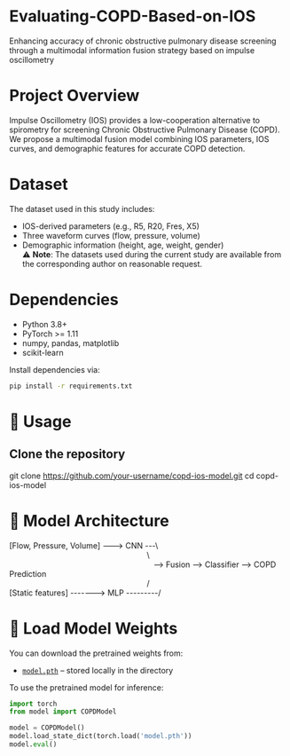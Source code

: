 # Evaluating-COPD-Based-on-IOS
Enhancing accuracy of chronic obstructive pulmonary disease screening through a multimodal information fusion strategy based on impulse oscillometry

# Project Overview
Impulse Oscillometry (IOS) provides a low-cooperation alternative to spirometry for screening Chronic Obstructive Pulmonary Disease (COPD).  
We propose a multimodal fusion model combining IOS parameters, IOS curves, and demographic features for accurate COPD detection.

# Dataset
The dataset used in this study includes:
- IOS-derived parameters (e.g., R5, R20, Fres, X5)
- Three waveform curves (flow, pressure, volume)
- Demographic information (height, age, weight, gender)  
⚠ **Note**: The datasets used during the current study are available from the corresponding author on reasonable request.

# Dependencies
- Python 3.8+
- PyTorch >= 1.11
- numpy, pandas, matplotlib
- scikit-learn

Install dependencies via:

```bash
pip install -r requirements.txt
```

# 🚀 Usage
## Clone the repository
git clone https://github.com/your-username/copd-ios-model.git
cd copd-ios-model


# 🧠 Model Architecture
[Flow, Pressure, Volume] ---> CNN ---\  
&nbsp;&nbsp;&nbsp;&nbsp;&nbsp;&nbsp;&nbsp;&nbsp;&nbsp;&nbsp;&nbsp;&nbsp;&nbsp;&nbsp;&nbsp;&nbsp;&nbsp;&nbsp;&nbsp;&nbsp;&nbsp;&nbsp;&nbsp;&nbsp;&nbsp;&nbsp;&nbsp;&nbsp;&nbsp;&nbsp;&nbsp;&nbsp;&nbsp;&nbsp;&nbsp;&nbsp;&nbsp;&nbsp;&nbsp;&nbsp;&nbsp;&nbsp;&nbsp;&nbsp;&nbsp;&nbsp;&nbsp;&nbsp;&nbsp;&nbsp;&nbsp;&nbsp;&nbsp;&nbsp;&nbsp;&nbsp;&nbsp;&nbsp;&nbsp;&nbsp;&nbsp;&nbsp;&nbsp;\  
&nbsp;&nbsp;&nbsp;&nbsp;&nbsp;&nbsp;&nbsp;&nbsp;&nbsp;&nbsp;&nbsp;&nbsp;&nbsp;&nbsp;&nbsp;&nbsp;&nbsp;&nbsp;&nbsp;&nbsp;&nbsp;&nbsp;&nbsp;&nbsp;&nbsp;&nbsp;&nbsp;&nbsp;&nbsp;&nbsp;&nbsp;&nbsp;&nbsp;&nbsp;&nbsp;&nbsp;&nbsp;&nbsp;&nbsp;&nbsp;&nbsp;&nbsp;&nbsp;&nbsp;&nbsp;&nbsp;&nbsp;&nbsp;&nbsp;&nbsp;&nbsp;&nbsp;&nbsp;&nbsp;&nbsp;&nbsp;&nbsp;&nbsp;&nbsp;&nbsp;&nbsp;&nbsp;&nbsp;&nbsp;&nbsp;&nbsp;--> Fusion --> Classifier --> COPD Prediction  
&nbsp;&nbsp;&nbsp;&nbsp;&nbsp;&nbsp;&nbsp;&nbsp;&nbsp;&nbsp;&nbsp;&nbsp;&nbsp;&nbsp;&nbsp;&nbsp;&nbsp;&nbsp;&nbsp;&nbsp;&nbsp;&nbsp;&nbsp;&nbsp;&nbsp;&nbsp;&nbsp;&nbsp;&nbsp;&nbsp;&nbsp;&nbsp;&nbsp;&nbsp;&nbsp;&nbsp;&nbsp;&nbsp;&nbsp;&nbsp;&nbsp;&nbsp;&nbsp;&nbsp;&nbsp;&nbsp;&nbsp;&nbsp;&nbsp;&nbsp;&nbsp;&nbsp;&nbsp;&nbsp;&nbsp;&nbsp;&nbsp;&nbsp;&nbsp;&nbsp;&nbsp;&nbsp;&nbsp;/   
[Static features] -------> MLP ---------/


# 🔗 Load Model Weights

You can download the pretrained weights from:

- [`model.pth`](model.pth) – stored locally in the directory

To use the pretrained model for inference:

```python
import torch
from model import COPDModel

model = COPDModel()
model.load_state_dict(torch.load('model.pth'))
model.eval()

